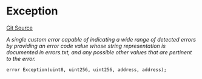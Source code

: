 # Exception
[Git Source](https://github.com/Swivel-Finance/illuminate/blob/29a4038ae0d0795d36640f068da3ac5c1dd43806/src/errors/Exception.sol)

*A single custom error capable of indicating a wide range of detected errors by providing
an error code value whose string representation is documented in errors.txt, and any possible other values
that are pertinent to the error.*


```solidity
error Exception(uint8, uint256, uint256, address, address);
```

